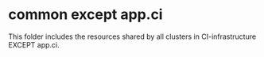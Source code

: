 # common except app.ci

This folder includes the resources shared by all clusters in CI-infrastructure EXCEPT app.ci.
